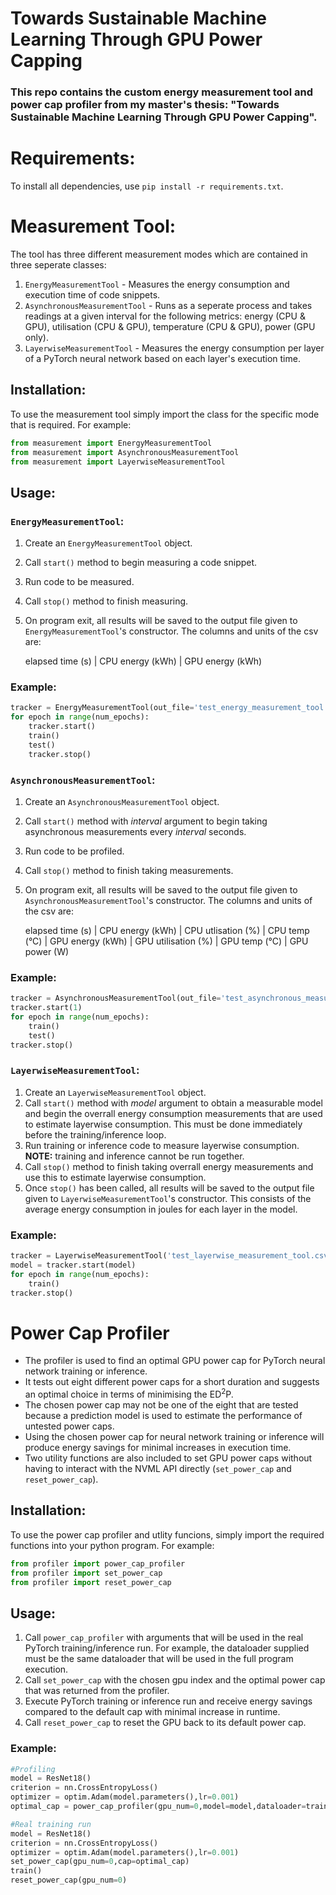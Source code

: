 # Towards Sustainable Machine Learning Through GPU Power Capping

### This repo contains the custom energy measurement tool and power cap profiler from my master's thesis: "Towards Sustainable Machine Learning Through GPU Power Capping".

# Requirements:

To install all dependencies, use ```pip install -r requirements.txt```.

# Measurement Tool:

The tool has three different measurement modes which are contained in three seperate classes:
1. ```EnergyMeasurementTool``` - Measures the energy consumption and execution time of code snippets.
2. ```AsynchronousMeasurementTool``` - Runs as a seperate process and takes readings at a given interval for the following metrics: energy (CPU & GPU), utilisation (CPU & GPU), temperature (CPU & GPU), power (GPU only).
3. ```LayerwiseMeasurementTool``` - Measures the energy consumption per layer of a PyTorch neural network based on each layer's execution time.

## Installation:

To use the measurement tool simply import the class for the specific mode that is required. For example:

```python
from measurement import EnergyMeasurementTool
from measurement import AsynchronousMeasurementTool
from measurement import LayerwiseMeasurementTool 
```

## Usage:

### ```EnergyMeasurementTool```:

1. Create an ```EnergyMeasurementTool``` object.
2. Call ```start()``` method to begin measuring a code snippet.
3. Run code to be measured.
4. Call ```stop()``` method to finish measuring.
5. On program exit, all results will be saved to the output file given to ```EnergyMeasurementTool```'s constructor. The columns and units of the csv are: 

    elapsed time (s) | CPU energy (kWh) | GPU energy (kWh)

### Example:

```python
tracker = EnergyMeasurementTool(out_file='test_energy_measurement_tool.csv',gpu_num=0)
for epoch in range(num_epochs):
    tracker.start()
    train()
    test()
    tracker.stop()
```

### ```AsynchronousMeasurementTool```:

1. Create an ```AsynchronousMeasurementTool``` object.
2. Call ```start()``` method with *interval* argument to begin taking asynchronous measurements every *interval* seconds.
3. Run code to be profiled.
4. Call ```stop()``` method to finish taking measurements.
5. On program exit, all results will be saved to the output file given to ```AsynchronousMeasurementTool```'s constructor. The columns and units of the csv are: 

    elapsed time (s) | CPU energy (kWh) | CPU utlisation (%) | CPU temp (&deg;C) | GPU energy (kWh) | GPU utilisation (%) | GPU temp (&deg;C) | GPU power (W)

### Example:

```python
tracker = AsynchronousMeasurementTool(out_file='test_asynchronous_measurement_tool.csv',gpu_num=0)
tracker.start(1)
for epoch in range(num_epochs):
    train()
    test()
tracker.stop()
```

### ```LayerwiseMeasurementTool```:

1. Create an ```LayerwiseMeasurementTool``` object.
2. Call ```start()``` method with *model* argument to obtain a measurable model and begin the overrall energy consumption measurements that are used to estimate layerwise consumption. This must be done immediately before the training/inference loop.
3. Run training or inference code to measure layerwise consumption. **NOTE:** training and inference cannot be run together.
3. Call ```stop()``` method to finish taking overrall energy measurements and use this to estimate layerwise consumption.
4. Once ```stop()``` has been called, all results will be saved to the output file given to ```LayerwiseMeasurementTool```'s constructor. This consists of the average energy consumption in joules for each layer in the model.

### Example:

```python
tracker = LayerwiseMeasurementTool('test_layerwise_measurement_tool.csv',0)
model = tracker.start(model)
for epoch in range(num_epochs):
    train()
tracker.stop()
```

# Power Cap Profiler

- The profiler is used to find an optimal GPU power cap for PyTorch neural network training or inference.
- It tests out eight different power caps for a short duration and suggests an optimal choice in terms of minimising the ED<sup>2</sup>P.
- The chosen power cap may not be one of the eight that are tested because a prediction model is used to estimate the performance of untested power caps.
- Using the chosen power cap for neural network training or inference will produce energy savings for minimal increases in execution time.
- Two utility functions are also included to set GPU power caps without having to interact with the NVML API directly (```set_power_cap``` and ```reset_power_cap```).

## Installation:

To use the power cap profiler and utlity funcions, simply import the required functions into your python program. For example:

```python
from profiler import power_cap_profiler
from profiler import set_power_cap
from profiler import reset_power_cap
```

## Usage:

1. Call ```power_cap_profiler``` with arguments that will be used in the real PyTorch training/inference run. For example, the dataloader supplied must be the same dataloader that will be used in the full program execution.
2. Call ```set_power_cap``` with the chosen gpu index and the optimal power cap that was returned from the profiler.
3. Execute PyTorch training or inference run and receive energy savings compared to the default cap with minimal increase in runtime.
4. Call ```reset_power_cap``` to reset the GPU back to its default power cap.

### Example:

```python
#Profiling
model = ResNet18()
criterion = nn.CrossEntropyLoss()
optimizer = optim.Adam(model.parameters(),lr=0.001)
optimal_cap = power_cap_profiler(gpu_num=0,model=model,dataloader=trainloader,train=True,loss_fn=criterion,optimizer=optimizer,out_file='test_power_cap_profiler.csv')

#Real training run
model = ResNet18()
criterion = nn.CrossEntropyLoss()
optimizer = optim.Adam(model.parameters(),lr=0.001)
set_power_cap(gpu_num=0,cap=optimal_cap)
train()
reset_power_cap(gpu_num=0)
```